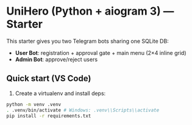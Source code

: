 # UniHero (Python + aiogram 3) — Starter


This starter gives you two Telegram bots sharing one SQLite DB:
- **User Bot**: registration + approval gate + main menu (2×4 inline grid)
- **Admin Bot**: approve/reject users


## Quick start (VS Code)
1) Create a virtualenv and install deps:
```bash
python -m venv .venv
. .venv/bin/activate # Windows: .venv\\Scripts\\activate
pip install -r requirements.txt